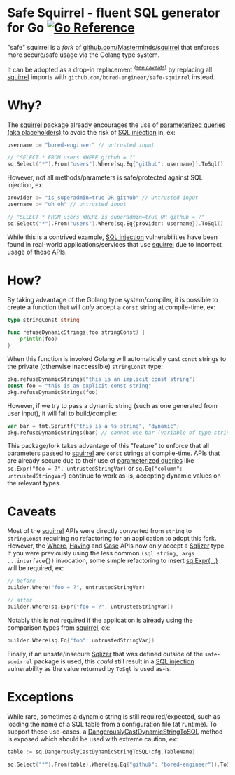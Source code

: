 # Safe Squirrel - fluent SQL generator for Go [![Go Reference](https://pkg.go.dev/badge/github.com/bored-engineer/safe-squirrel.svg)](https://pkg.go.dev/github.com/bored-engineer/safe-squirrel)
"safe" squirrel is a _fork_ of [github.com/Masterminds/squirrel](https://github.com/Masterminds/squirrel) that enforces more secure/safe usage via the Golang type system. 

It can be adopted as a drop-in replacement <sup>([see caveats](#caveats))</sup> by replacing all [squirrel](https://github.com/Masterminds/squirrel) imports with `github.com/bored-engineer/safe-squirrel` instead.

# Why?
The [squirrel](https://github.com/Masterminds/squirrel) package already encourages the use of [parameterized queries (aka placeholders)](https://cheatsheetseries.owasp.org/cheatsheets/Query_Parameterization_Cheat_Sheet.html) to avoid the risk of [SQL injection](https://owasp.org/www-community/attacks/SQL_Injection) in, ex:
```go
username := "bored-engineer" // untrusted input

// "SELECT * FROM users WHERE github = ?"
sq.Select("*").From("users").Where(sq.Eq{"github": username}).ToSql()
```
However, not all methods/parameters is safe/protected against SQL injection, ex:
```go
provider := "is_superadmin=true OR github" // untrusted input
username := "uh oh" // untrusted input

// "SELECT * FROM users WHERE is_superadmin=true OR github = ?"
sq.Select("*").From("users").Where(sq.Eq{provider: username}).ToSql()
```
While this is a contrived example, [SQL injection](https://owasp.org/www-community/attacks/SQL_Injection) vulnerabilities have been found in real-world applications/services that use [squirrel](https://github.com/Masterminds/squirrel) due to incorrect usage of these APIs.

# How?
By taking advantage of the Golang type system/compiler, it is possible to create a function that will _only_ accept a `const` string at compile-time, ex:
```go
type stringConst string

func refuseDynamicStrings(foo stringConst) {
    println(foo)
}
```

When this function is invoked Golang will automatically cast `const` strings to the private (otherwise inaccessible) `stringConst` type:
```go
pkg.refuseDynamicStrings("this is an implicit const string")
const foo = "this is an explicit const string"
pkg.refuseDynamicStrings(foo)
```

However, if we try to pass a dynamic string (such as one generated from user input), it will fail to build/compile:
```go
var bar = fmt.Sprintf("this is a %s string", "dynamic")
pkg.refuseDynamicStrings(bar) // cannot use bar (variable of type string) as stringConst value in argument to refuseDynamicStrings
```

This package/fork takes advantage of this "feature" to enforce that all parameters passed to [squirrel](https://github.com/Masterminds/squirrel) are `const` strings at compile-time. APIs that are already secure due to their use of [parameterized queries](https://cheatsheetseries.owasp.org/cheatsheets/Query_Parameterization_Cheat_Sheet.html) like `sq.Expr("foo = ?", untrustedStringVar)` or `sq.Eq{"column": untrustedStringVar}` continue to work as-is, accepting dynamic values on the relevant types.

# Caveats
Most of the [squirrel](https://github.com/Masterminds/squirrel) APIs were directly converted from `string` to `stringConst` requiring no refactoring for an application to adopt this fork. However, the [Where](https://pkg.go.dev/github.com/bored-engineer/safe-squirrel#SelectBuilder.Where), [Having](https://pkg.go.dev/github.com/bored-engineer/safe-squirrel#SelectBuilder.Having) and [Case](https://pkg.go.dev/github.com/bored-engineer/safe-squirrel#Case) APIs now only accept a [Sqlizer](https://pkg.go.dev/github.com/bored-engineer/safe-squirrel#Sqlizer) type. If you were previously using the less common `(sql string, args ...interface{})` invocation, some simple refactoring to insert [sq.Expr(...)](https://pkg.go.dev/github.com/bored-engineer/safe-squirrel#Expr) will be required, ex:
```go
// before
builder.Where("foo = ?", untrustedStringVar)

// after
builder.Where(sq.Expr("foo = ?", untrustedStringVar))
```
Notably this is _not_ required if the application is already using the comparison types from [squirrel](https://github.com/Masterminds/squirrel), ex:
```go
builder.Where(sq.Eq{"foo": untrustedStringVar})
```

Finally, if an unsafe/insecure [Sqlizer](https://pkg.go.dev/github.com/bored-engineer/safe-squirrel#Sqlizer) that was defined outside of the `safe-squirrel` package is used, this _could_ still result in a [SQL injection](https://owasp.org/www-community/attacks/SQL_Injection) vulnerability as the value returned by `ToSql` is used as-is.

# Exceptions
While rare, sometimes a dynamic string is still required/expected, such as loading the name of a SQL table from a configuration file (at runtime). To support these use-cases, a [DangerouslyCastDynamicStringToSQL](https://pkg.go.dev/github.com/bored-engineer/safe-squirrel#DangerouslyCastDynamicStringToSQL) method is exposed which should be used with extreme caution, ex:
```go
table := sq.DangerouslyCastDynamicStringToSQL(cfg.TableName)

sq.Select("*").From(table).Where(sq.Eq{"github": "bored-engineer"}).ToSql()
```
